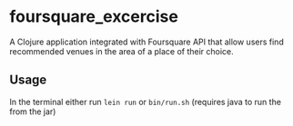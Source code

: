 # foursquare_excercise

A Clojure application integrated with Foursquare API that allow users find recommended venues in the area of a place of their choice.

## Usage

In the terminal either run `lein run` or `bin/run.sh` (requires java to run the from the jar)


